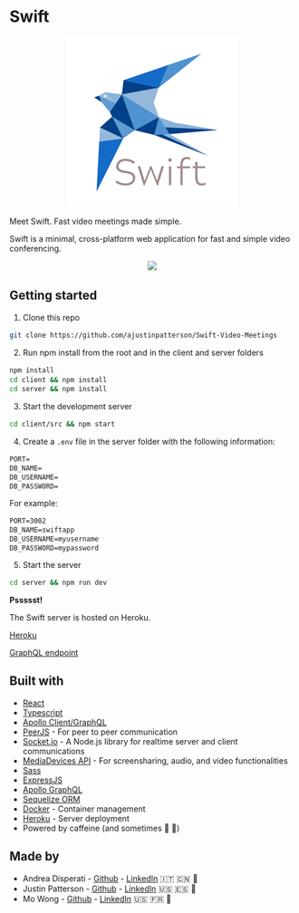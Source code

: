 # Swift

<p align="center">
  <img src="client/src/assets/readmeswift.png" />
</p>

Meet Swift. Fast video meetings made simple.

Swift is a minimal, cross-platform web application for fast and simple video conferencing.

<p align="center">
  <img src="./client/src/assets/SwiftDemo.gif" />
</p>

## Getting started

1. Clone this repo
```bash
git clone https://github.com/ajustinpatterson/Swift-Video-Meetings
```

2. Run npm install from the root and in the client and server folders
```bash
npm install
cd client && npm install
cd server && npm install
```

3. Start the development server
```bash
cd client/src && npm start
```

4. Create a `.env` file in the server folder with the following information:
```
PORT=
DB_NAME=
DB_USERNAME=
DB_PASSWORD=
```

For example:
```
PORT=3002
DB_NAME=swiftapp
DB_USERNAME=myusername
DB_PASSWORD=mypassword
```

5. Start the server
```bash
cd server && npm run dev
```

**Pssssst!**

The Swift server is hosted on Heroku.

[Heroku](http://fathomless-eyrie-92787.herokuapp.com/)

[GraphQL endpoint](http://fathomless-eyrie-92787.herokuapp.com/graphql)

## Built with
* [React](https://reactjs.org/)
* [Typescript](https://www.typescriptlang.org/)
* [Apollo Client/GraphQL](https://www.apollographql.com/)
* [PeerJS](https://peerjs.com/) - For peer to peer communication
* [Socket.io](https://socket.io/) - A Node.js library for realtime server and client communications
* [MediaDevices API](https://developer.mozilla.org/en-US/docs/Web/API/MediaDevices) - For screensharing, audio, and video functionalities
* [Sass](https://sass-lang.com/)
* [ExpressJS](https://expressjs.com/)
* [Apollo GraphQL](https://www.apollographql.com/docs/)
* [Sequelize ORM](https://sequelize.org/)
* [Docker](https://www.docker.com/) - Container management
* [Heroku](https://www.heroku.com/) - Server deployment
* Powered by caffeine (and sometimes 🍷 🍻)

## Made by
* Andrea Disperati - [Github](https://github.com/Andrea-Dispe) - [LinkedIn](https://www.linkedin.com/in/andrea-dispe/) 🇮🇹 🇨🇳 🍝
* Justin Patterson - [Github](https://github.com/ajustinpatterson) - [LinkedIn](https://www.linkedin.com/in/ajustinpatterson/) 🇺🇸 🇪🇸 🍦
* Mo Wong - [Github](https://github.com/ommwong) - [LinkedIn](https://www.linkedin.com/in/mowong1) 🇺🇸 🇫🇷 🍜




